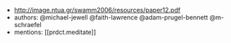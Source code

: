 
- http://image.ntua.gr/swamm2006/resources/paper12.pdf
- authors: @michael-jewell @faith-lawrence @adam-prugel-bennett @m-schraefel
- mentions: [[prdct.meditate]]